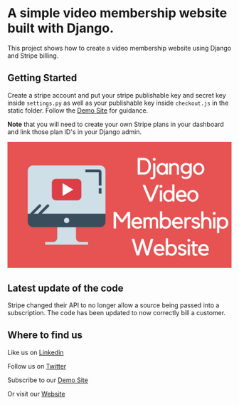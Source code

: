 # A simple video membership website built with Django.

This project shows how to create a video membership website using Django and Stripe billing.

## Getting Started

Create a stripe account and put your stripe publishable key and secret key inside `settings.py` as well as your publishable key inside `checkout.js` in the static folder. Follow the [Demo Site](https://base-blog.herokuapp.com/) for guidance.

**Note** that you will need to create your own Stripe plans in your dashboard and link those plan ID's in your Django admin.

[![alt text](https://github.com/agiledesign2/django-video-membership/blob/master/thumbnail.png "Logo")](https://base-blog.herokuapp.com/)

## Latest update of the code

Stripe changed their API to no longer allow a source being passed into a subscription. The code has been updated to now correctly bill a customer.

## Where to find us

Like us on [Linkedin](www.linkedin.com/in/agiledesign2)

Follow us on [Twitter](https://twitter.com/pythondesign1)

Subscribe to our [Demo Site](https://base-blog.herokuapp.com/)

Or visit our [Website](https://agiledesign2.github.io/)